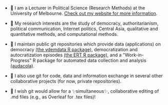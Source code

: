


- 👋 I am a Lecturer in Political Science (Research Methods) at the University of Melbourne. [Check out my website for more information](https://sites.google.com/view/seraphinemaerz/about).

- 🔭 My research interests are the study of democracy, authoritarianism, political communication, Internet politics, Central
Asia, qualitative and quantitative methods, and computational methods.

- 💬 I maintain public git repositories which provide data (applications) on democracy [(the vdemdata R package)](https://github.com/vdeminstitute/vdemdata), democratization and autocratization episodes [(the ERT R package)](https://github.com/vdeminstitute/ERT), and a "Work-in-Progress" R package for automated data collection and analysis [(audacola)](https://github.com/SeraphineM/audacola).

- 🌱 I also use git for code, data and information exchange in several other collaborative projects (for now, private repositories). 

- 🤔 I wish git would allow for a ✨simultaneous✨, collaborative editing of .md files (e.g., as Overleaf for .tex files)!


